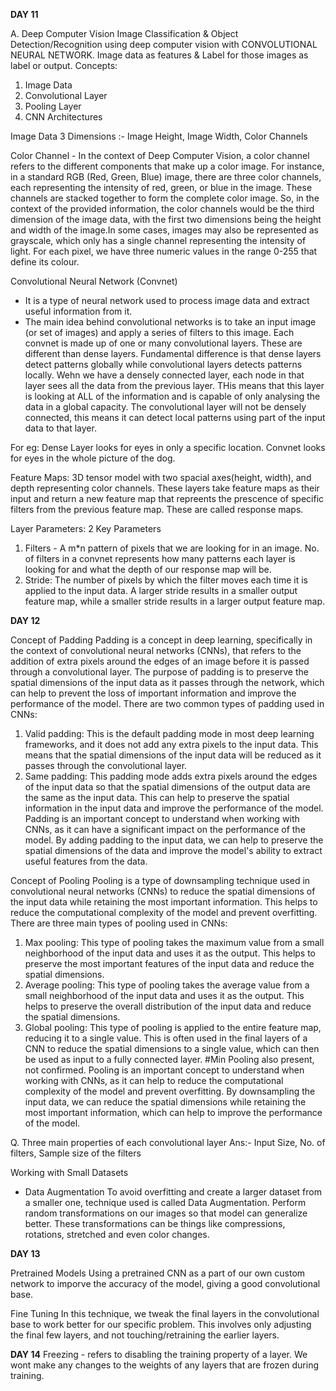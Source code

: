 __**DAY 11**__

A. Deep Computer Vision
Image Classification & Object Detection/Recognition using deep computer vision with CONVOLUTIONAL NEURAL NETWORK.
Image data as features & Label for those images as label or output.
Concepts:
1. Image Data
2. Convolutional Layer
3. Pooling Layer
4. CNN Architectures

Image Data
3 Dimensions :- Image Height, Image Width, Color Channels

Color Channel - In the context of Deep Computer Vision, a color channel refers to the different components that make up a color image. For instance, in a standard RGB (Red, Green, Blue) image, there are three color channels, each representing the intensity of red, green, or blue in the image. These channels are stacked together to form the complete color image. So, in the context of the provided information, the color channels would be the third dimension of the image data, with the first two dimensions being the height and width of the image.In some cases, images may also be represented as grayscale, which only has a single channel representing the intensity of light.
For each pixel, we have three numeric values in the range 0-255 that define its colour.

Convolutional Neural Network (Convnet)
- It is a type of neural network used to process image data and extract useful information from it.
- The main idea behind convolutional networks is to take an input image (or set of images) and apply a series of filters to this image.
Each convnet is made up of one or many convolutional layers. These are different than dense layers.
Fundamental difference is that dense layers detect patterns globally while convolutional layers detects patterns locally. Wehn we have a densely connected layer, each node in that layer sees all the data from the previous layer. THis means that this layer is looking at ALL of the information and is capable of only analysing the data in a global capacity. The convolutional layer will not be densely connected, this means it can detect local patterns using part of the input data to that layer.

For eg: Dense Layer looks for eyes in only a specific location. Convnet looks for eyes in the whole picture of the dog.

Feature Maps:
3D tensor model with two spacial axes(height, width), and depth representing color channels. These layers take feature maps as their input and return a new feature map that repreents the prescence of specific filters from the previous feature map. These are called response maps.

Layer Parameters: 2 Key Parameters
1. Filters - A m*n pattern of pixels that we are looking for in an image. No. of filters in a convnet represents how many patterns each layer is looking for and what the depth of our response map will be. 
2. Stride: The number of pixels by which the filter moves each time it is applied to the input data. A larger stride results in a smaller output feature map, while a smaller stride results in a larger output feature map.


__**DAY 12**__

Concept of Padding
Padding is a concept in deep learning, specifically in the context of convolutional neural networks (CNNs), that refers to the addition of extra pixels around the edges of an image before it is passed through a convolutional layer. The purpose of padding is to preserve the spatial dimensions of the input data as it passes through the network, which can help to prevent the loss of important information and improve the performance of the model.
There are two common types of padding used in CNNs:
1. Valid padding: This is the default padding mode in most deep learning frameworks, and it does not add any extra pixels to the input data. This means that the spatial dimensions of the input data will be reduced as it passes through the convolutional layer.
2. Same padding: This padding mode adds extra pixels around the edges of the input data so that the spatial dimensions of the output data are the same as the input data. This can help to preserve the spatial information in the input data and improve the performance of the model.
Padding is an important concept to understand when working with CNNs, as it can have a significant impact on the performance of the model. By adding padding to the input data, we can help to preserve the spatial dimensions of the data and improve the model's ability to extract useful features from the data.

Concept of Pooling
Pooling is a type of downsampling technique used in convolutional neural networks (CNNs) to reduce the spatial dimensions of the input data while retaining the most important information. This helps to reduce the computational complexity of the model and prevent overfitting. 
There are three main types of pooling used in CNNs:
1. Max pooling: This type of pooling takes the maximum value from a small neighborhood of the input data and uses it as the output. This helps to preserve the most important features of the input data and reduce the spatial dimensions.
2. Average pooling: This type of pooling takes the average value from a small neighborhood of the input data and uses it as the output. This helps to preserve the overall distribution of the input data and reduce the spatial dimensions.
3. Global pooling: This type of pooling is applied to the entire feature map, reducing it to a single value. This is often used in the final layers of a CNN to reduce the spatial dimensions to a single value, which can then be used as input to a fully connected layer.
#Min Pooling also present, not confirmed.
Pooling is an important concept to understand when working with CNNs, as it can help to reduce the computational complexity of the model and prevent overfitting. By downsampling the input data, we can reduce the spatial dimensions while retaining the most important information, which can help to improve the performance of the model.

Q. Three main properties of each convolutional layer
Ans:- Input Size, No. of filters, Sample size of the filters

Working with Small Datasets
- Data Augmentation
To avoid overfitting and create a larger dataset from a smaller one, technique used is called Data Augmentation. Perform random transformations on our images  so that model can generalize better. These transformations can be things like compressions, rotations, stretched and even color changes.


__**DAY 13**__

Pretrained Models
Using a pretrained CNN as a part of our own custom network to imporve the accuracy of the model, giving a good convolutional base.

Fine Tuning
In this technique, we tweak the final layers in the convolutional base to work better for our specific problem. This involves only adjusting the final few layers, and not touching/retraining the earlier layers. 


__**DAY 14**__
Freezing - refers to disabling the training property of a layer. We wont make any changes to the weights of any layers that are frozen during training.